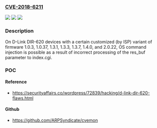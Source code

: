 ### [CVE-2018-6211](https://cve.mitre.org/cgi-bin/cvename.cgi?name=CVE-2018-6211)
![](https://img.shields.io/static/v1?label=Product&message=n%2Fa&color=blue)
![](https://img.shields.io/static/v1?label=Version&message=n%2Fa&color=blue)
![](https://img.shields.io/static/v1?label=Vulnerability&message=n%2Fa&color=brighgreen)

### Description

On D-Link DIR-620 devices with a certain customized (by ISP) variant of firmware 1.0.3, 1.0.37, 1.3.1, 1.3.3, 1.3.7, 1.4.0, and 2.0.22, OS command injection is possible as a result of incorrect processing of the res_buf parameter to index.cgi.

### POC

#### Reference
- https://securityaffairs.co/wordpress/72839/hacking/d-link-dir-620-flaws.html

#### Github
- https://github.com/ARPSyndicate/cvemon

